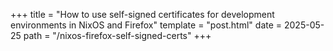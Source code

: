 +++
title = "How to use self-signed certificates for development environments in NixOS and Firefox"
template = "post.html"
date = 2025-05-25
path = "/nixos-firefox-self-signed-certs"
+++
